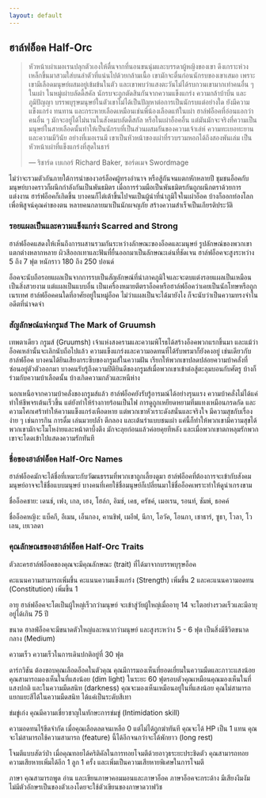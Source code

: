 ```yaml
---
layout: default
---
```

## <a name="half-orc">ฮาล์ฟอ็อค Half-Orc</a>

> หัวหน้าเผ่าเมอเรนปลุกตัวเองให้ตื่นจากที่นอนขนนุ่มและบรรดาผู้หญิงของเขา ดึงเกราะห่วงเหล็กขึ้นมาสวมใส่บนลำตัวที่แน่นไปด้วยกล้ามเนื้อ เขามักจะตื่นก่อนนักรบของเขาเสมอ เพราะเขามีเลือดมนุษย์ผสมอยู่เข้มข้นในตัว และเขาพบว่าแสงตะวันไม่ได้รบกวนเขามากเท่าคนอื่น ๆ ในเผ่า ในหมู่เผ่าบลัดดี้สคัล นักรบจะถูกตัดสินกันจากความแข็งแกร่ง ความกล้าบ้าบิ่น และภูมิปัญญา บรรพบุรุษมนุษย์ในตัวเขาไม่ได้เป็นปัญหาต่อการเป็นนักรบแต่อย่างใด ยังมีความแข็งแกร่ง ทนทาน และกระหายเลือดเหมือนเช่นพี่น้องเลือดแท้ในเผ่า ฮาล์ฟอ็อคที่อ่อนแอกว่าคนอื่น ๆ มักจะอยู่ได้ไม่นานในสังคมบลัดดี้สกัล หรือในเผ่าอ็อคอื่น แต่มันมักจะจริงที่ความเป็นมนุษย์ในสายเลือดนั้นทำให้เป็นนักรบที่เป็นส่วนผสมกันของความเจ้าเล่ห์ ความทะเยอทะยาน และความมีวินัย อย่างที่เมอเรนมี เขาเป็นหัวหน้าของเผ่าที่รวบรวมหอกได้ถึงสองพันเล่ม เป็นหัวหน้าเผ่าที่แข็งแกร่งที่สุดในธาร์
>
> — ริชาร์ด เบเกอร์ Richard Baker, ซอร์ดเมจ Swordmage

ไม่ว่าจะรวมตัวกันภายใต้การนำของวอร์ล็อคผู้ทรงอำนาจ หรือสู้กันจนแตกหักหลายปี ชุมชนอ็อคกับมนุษย์บางคราวก็ผนึกกำลังกันเป็นพันธมิตร เมื่อการร่วมมือเป็นพันธมิตรกันถูกผนึกตราด้วยการแต่งงาน ฮาร์ฟอ็อคก็เกิดขึ้น บางคนก็ไต่เต้าขึ้นไปจนเป็นผู้นำที่น่าภูมิใจในเผ่าอ็อค บ้างก็ออกท่องโลกเพื่อพิสูจน์คุณค่าของตน หลายคนกลายมาเป็นนักผจญภัย สร้างความสำเร็จเป็นเกียรติประวัติ

### รอยแผลเป็นและความแข็งแกร่ง Scarred and Strong

ฮาล์ฟอ็อคแสดงให้เห็นถึงการผสานรวมกันระหว่างลักษณะของอ็อคและมนุษย์ รูปลักษณ์ของพวกเขาแตกต่างหลากหลาย ผิวสีออกเทาและฟันที่ยื่นออกมาเป็นลักษณะเด่นที่ชัดเจน ฮาล์ฟอ็อคจะสูงระหว่าง 5 ถึง 7 ฟุต หนักราว 180 ถึง 250 ปอนด์

อ็อคจะนับถือรอยแผลเป็นจากการรบเป็นสัญลักษณ์ที่น่าภาคภูมิใจและจะตบแต่งรอยแผลเป็นเหมือนเป็นสิ่งสวยงาม แต่แผลเป็นแบบอื่น เป็นเครื่องหมายตีตราอ็อคหรือฮาล์ฟอ็อคว่าเคยเป็นนักโทษหรือถูกเนรเทศ ฮาล์ฟอ็อคคนใดที่อาศัยอยู่ในหมู่อ็อค ไม่ว่าแผลเป็นจะได้มายังไง ก็จะนับว่าเป็นความทรงจำในอดีตที่น่าจดจำ

### สัญลักษณ์แห่งกรูมส์ The Mark of Gruumsh

เทพตาเดียว กรูมส์ (Gruumsh) เจ้าแห่งสงครามและความพิโรธได้สร้างอ็อคพวกแรกขึ้นมา และแม้ว่าอ็อคเหล่านั้นจะเลิกนับถือไปแล้ว ความแข็งแกร่งและความอดทนที่ได้รับพรมาก็ยังคงอยู่ เช่นเดียวกับฮาล์ฟอ็อค บางคนได้ยินเสียงกระซิบของกรูมส์ในความฝัน เรียกให้พวกเขาปลดปล่อยความบ้าคลั่งที่ซ่อนอยู่ตัวตัวออกมา บางคนรับรู้ถึงความปิติยินดีของกรูมส์เมื่อพวกเขาเข้าต่อสู้ตะลุมบอนกับศัตรู บ้างก็ร่วมกับความบ้าเลือดนั้น บ้างเกิดความกลัวและหนีห่าง

นอกเหนือจากความบ้าคลั่งของกรูมส์แล้ว ฮาล์ฟอ็อคยังรับรู้อารมณ์ได้อย่างรุนแรง ความบ้าคลั่งไม่ได้แค่ทำให้ชีพจรเต้นเร็วขึ้น แต่ยังทำให้ร่างกายร้อนเป็นไฟ การดูถูกเหยียดหยามทิ่มแทงเหมือนกรดกัด และความโศกเศร้าทำให้ความแข็งแกร่งเหือดหาย แต่พวกเขาหัวเราะดังสนั่นและจริงใจ มีความสุขกับเรื่องง่าย ๆ เช่นการกิน การดื่ม เล่นมวยปล้ำ ตีกลอง และเต้นรำแบบชนเผ่า แค่นี้ก็ทำให้พวกเขามีความสุขได้ พวกเขามักจะโมโหง่ายและหน้าตาบึ้งตึง มักจะลุยก่อนแล้วค่อยคุยทีหลัง และเมื่อพวกเขาตกหลุมรักพวกเขาจะโดดเข้าไปแสดงความรักทันที

### ชื่อของฮาล์ฟอ็อค Half-Orc Names

ฮาล์ฟอ็อคมักจะได้ชื่อที่เหมาะกับวัฒนธรรมที่พวกเขาถูกเลี้ยงดูมา ฮาล์ฟอ็อคที่ต้องการจะเข้ากับสังคมมนุษย์อาจจะใช้ชื่อแบบมนุษย์ บางคนที่เคยใช้ชื่อมนุษย์ก็เปลี่ยนมาใช้ชื่ออ็อคเพราะทำให้ดูน่าเกรงขาม

ชื่ออ็อคชาย: เดนช์, เฟง, เกล, เฮง, โฮล์ก, อิมช์, เคธ, ครัชค์, เมอเรน, รอนท์, ชัมพ์, ธอคค์

ชื่ออ็อคหญิง: แบ็คกี, อีเมน, เอ็นกอง, คานชิฟ, เมอีฟ, นีกา, โอวัค, โอนกา, เชาธาร์, ซูธา, โวลา, โวเลน, เยเวลดา

### คุณลักษณธของฮาล์ฟอ็อค Half-Orc Traits

ตัวละครฮาล์ฟอ็อคของคุณจะมีคุณลักษณะ (trait) ที่ได้มาจากบรรพบุรุษอ็อค

คะแนนความสามารถเพิ่มขึ้น คะแนนความแข็งแกร่ง (Strength) เพิ่มขึ้น 2 และคะแนนความอดทน (Constitution) เพิ่มขึ้น 1

อายุ ฮาล์ฟอ็อคจะโตเป็นผู้ใหญ่เร็วกว่ามนุษย์ จะเข้าสู่วัยผู้ใหญ่เมื่ออายุ 14 จะโตอย่างรวดเร็วและมีอายุอยู่ได้เกิน 75 ปี

ขนาด ฮาลฟ์อ็อคจะมีขนาดตัวใหญ่และหนากว่ามนุษย์ และสูงระหว่าง 5 - 6 ฟุต เป็นสิ่งมีชีวิตขนาดกลาง (Medium)

ความเร็ว ความเร็วในการเดินปกติอยู่ที่ 30 ฟุต

ดาร์กวิชัน ต้องขอบคุณเลือดอ็อคในตัวคุณ คุณมีการมองเห็นที่ยอดเยี่ยมในความมืดและภาวะแสงน้อย คุณสามารถมองเห็นในที่แสงน้อย (dim light) ในระยะ 60 ฟุตรอบตัวคุณเหมือนคุณมองเห็นในที่แสงปกติ และในความมืดสนิท (darkness) คุณจะมองเห็นเหมือนอยู่ในที่แสงน้อย คุณไม่สามารถแยกแยะสีได้ในความมืดสนิท ได้แค่เป็นระดับสีเทา

ข่มขู่เก่ง คุณมีความเชี่ยวชาญในทักษะการข่มขู่ (Intimidation skill)

ความอดทนไร้ขีดจำกัด เมื่อคุณเลือดลดจนเหลือ 0 แต่ไม่ได้ถูกฆ่าทันที คุณจะได้ HP เป็น 1 แทน คุณจะไม่สามารถใช้ความสามารถ (feature) นี้ได้อีกจนกว่าจะได้พักยาว (long rest)

โจมตีแบบสัตว์ป่า เมื่อคุณทอยได้คริติคัลในการทอยโจมตีด้วยอาวุธระยะประชิดตัว คุณสามารถทอยความเสียหายเพิ่มได้อีก 1 ลูก 1 ครั้ง และเพิ่มเป็นความเสียหายพิเศษในการโจมตี

ภาษา คุณสามารถพูด อ่าน และเขียนภาษาคอมมอนและภาษาอ็อค ภาษาอ็อคจะกระด้าง มีเสียงงึมงัม ไม่มีตัวอักษรเป็นของตัวเองโดยจะใช้ตัวเขียนของภาษาดวาฟวิช